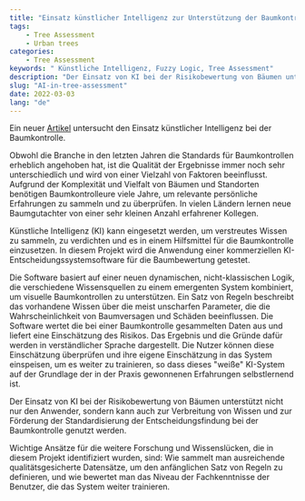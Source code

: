 ```yaml
---
title: "Einsatz künstlicher Intelligenz zur Unterstützung der Baumkontrolle"
tags: 
    - Tree Assessment
    - Urban trees
categories: 
    - Tree Assessment
keywords: " Künstliche Intelligenz, Fuzzy Logic, Tree Assessment"
description: "Der Einsatz von KI bei der Risikobewertung von Bäumen unterstützt nicht nur den Anwender, sondern kann auch zur Verbreitung von Wissen und zur Förderung der Standardisierung der Entscheidungsfindung bei der Baumkontrolle eingesetzt werden."
slug: "AI-in-tree-assessment"
date: 2022-03-03
lang: "de"
---
```


Ein neuer [Artikel](https://doi.org/10.48044/jauf.2022.011) untersucht den Einsatz künstlicher Intelligenz bei der Baumkontrolle.

Obwohl die Branche in den letzten Jahren die Standards für Baumkontrollen erheblich angehoben hat, ist die Qualität der Ergebnisse immer noch sehr unterschiedlich und wird von einer Vielzahl von Faktoren beeinflusst. Aufgrund der Komplexität und Vielfalt von Bäumen und Standorten benötigen Baumkontrolleure viele Jahre, um relevante persönliche Erfahrungen zu sammeln und zu überprüfen. In vielen Ländern lernen neue Baumgutachter von einer sehr kleinen Anzahl erfahrener Kollegen.

Künstliche Intelligenz (KI) kann eingesetzt werden, um verstreutes Wissen zu sammeln, zu verdichten und es in einem Hilfsmittel für die Baumkontrolle einzusetzen. In diesem Projekt wird die Anwendung einer kommerziellen KI-Entscheidungssystemsoftware für die Baumbewertung getestet.

Die Software basiert auf einer neuen dynamischen, nicht-klassischen Logik, die verschiedene Wissensquellen zu einem emergenten System kombiniert, um visuelle Baumkontrollen zu unterstützen. Ein Satz von Regeln beschreibt das vorhandene Wissen über die meist unscharfen Parameter, die die Wahrscheinlichkeit von Baumversagen und Schäden beeinflussen. Die Software wertet die bei einer  Baumkontrolle gesammelten Daten aus und liefert eine Einschätzung des Risikos. Das Ergebnis und die Gründe dafür werden in verständlicher Sprache dargestellt. Die Nutzer können diese Einschätzung überprüfen und ihre eigene Einschätzung in das System einspeisen, um es weiter zu trainieren, so dass dieses "weiße" KI-System auf der Grundlage der in der Praxis gewonnenen Erfahrungen selbstlernend ist.

Der Einsatz von KI bei der Risikobewertung von Bäumen unterstützt nicht nur den Anwender, sondern kann auch zur Verbreitung von Wissen und zur Förderung der Standardisierung der Entscheidungsfindung bei der Baumkontrolle genutzt werden.

Wichtige Ansätze für die weitere Forschung und Wissenslücken, die in diesem Projekt identifiziert wurden, sind: Wie sammelt man ausreichende qualitätsgesicherte Datensätze, um den anfänglichen Satz von Regeln zu definieren, und wie bewertet man das Niveau der Fachkenntnisse der Benutzer, die das System weiter trainieren.

